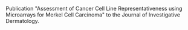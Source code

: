 Publication "Assessment of Cancer Cell Line Representativeness using Microarrays for Merkel Cell Carcinoma" to the Journal of Investigative Dermatology.
